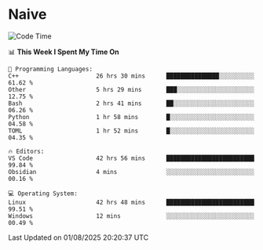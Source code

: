# Naive
<!-- ## 日拱一卒，功不唐捐 -->
<!-- [![GitHub Streak](https://streak-stats.demolab.com/?user=XiaoXKKK)](https://git.io/streak-stats) -->
<!--START_SECTION:waka-->
![Code Time](http://img.shields.io/badge/Code%20Time-557%20hrs%203%20mins-blue)

📊 **This Week I Spent My Time On** 

```text
💬 Programming Languages: 
C++                      26 hrs 30 mins      ███████████████░░░░░░░░░░   61.62 % 
Other                    5 hrs 29 mins       ███░░░░░░░░░░░░░░░░░░░░░░   12.75 % 
Bash                     2 hrs 41 mins       ██░░░░░░░░░░░░░░░░░░░░░░░   06.26 % 
Python                   1 hr 58 mins        █░░░░░░░░░░░░░░░░░░░░░░░░   04.58 % 
TOML                     1 hr 52 mins        █░░░░░░░░░░░░░░░░░░░░░░░░   04.35 % 

🔥 Editors: 
VS Code                  42 hrs 56 mins      █████████████████████████   99.84 % 
Obsidian                 4 mins              ░░░░░░░░░░░░░░░░░░░░░░░░░   00.16 % 

💻 Operating System: 
Linux                    42 hrs 48 mins      █████████████████████████   99.51 % 
Windows                  12 mins             ░░░░░░░░░░░░░░░░░░░░░░░░░   00.49 % 
```


 Last Updated on 01/08/2025 20:20:37 UTC
<!--END_SECTION:waka-->
